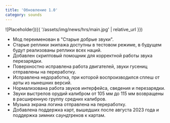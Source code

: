 ```yaml
---
title: 'Обновление 1.0'
category: sounds
---
```


![Placeholder]({{ '/assets/img/news/hrs/main.jpg' | relative_url }})

- Мод переименован в "Старые добрые звуки". 
- Старые реплики экипажа доступны в тестовом режиме, в будущем будут реализованы реплики всех наций. 
- Добавлен скриптовый помощник для корректной работы звука перезарядки. 
- Поверхностно исправлена работа двигателей, звуки гусениц отправлены на переработку. 
- Исправлена недоработка, при которой воспроизводился сплеш от арты из нынешних версий. 
- Нормализована работа звуков интерфейса, сведения и перезарядки. 
- Звуки выстрелов орудий калибром от 105 мм до 115 мм возвращены в расширенную группу средних калибров. 
- Музыка экрана логина отправлена на переработку. 
- Добавлена поддержка карт, вышедших после августа 2023 года и поддержка зимних саундтреков к картам.
